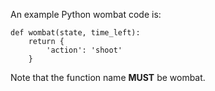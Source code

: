 An example Python wombat code is:

```
def wombat(state, time_left):
    return {
        'action': 'shoot'
    }
```

Note that the function name **MUST** be wombat.